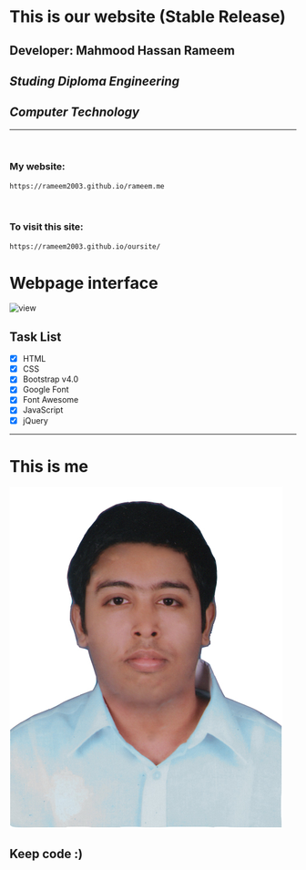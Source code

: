 # This is our website (Stable Release)
## Developer: Mahmood Hassan Rameem
## _Studing Diploma Engineering_
## _Computer Technology_

___

<br>

### My website:
```
https://rameem2003.github.io/rameem.me
```

<br>

### To visit this site: 
```
https://rameem2003.github.io/oursite/
```

# Webpage interface
![view](./img/view.png)

## Task List

- [x] HTML
- [x] CSS
- [x] Bootstrap v4.0
- [x] Google Font
- [x] Font Awesome
- [x] JavaScript
- [x] jQuery
---

# This is me
![profile](./img/gallery/me.jpg)
## Keep code :)
